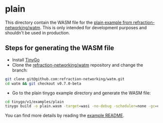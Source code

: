 # plain

This directory contain the WASM file for the [plain example from refraction-networking/watm](https://github.com/refraction-networking/watm/tree/master/tinygo/v1/examples/plain). This is only intended for development purposes and shouldn't be used in production.

## Steps for generating the WASM file

- Install [TinyGo](https://tinygo.org/getting-started/install/)
- Clone the [refraction-networking/watm](https://github.com/refraction-networking/watm/tree/v0.7.0-beta) repository and change the branch:
```sh
git clone git@github.com:refraction-networking/watm.git
cd watm && git checkout v0.7.0-beta
```
- Go to the plain tinygo example directory and generate the WASM file:
```sh
cd tinygo/v1/examples/plain
tinygo build -o plain.wasm -target=wasi -no-debug -scheduler=none -gc=conservative .
```

You can find more details by reading the [example README](https://github.com/refraction-networking/watm/blob/v0.7.0-beta/tinygo/v1/examples/plain/README.md).
